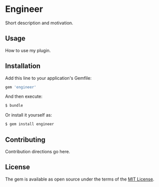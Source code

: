 # Engineer
Short description and motivation.

## Usage
How to use my plugin.

## Installation
Add this line to your application's Gemfile:

```ruby
gem 'engineer'
```

And then execute:
```bash
$ bundle
```

Or install it yourself as:
```bash
$ gem install engineer
```

## Contributing
Contribution directions go here.

## License
The gem is available as open source under the terms of the [MIT License](https://opensource.org/licenses/MIT).
